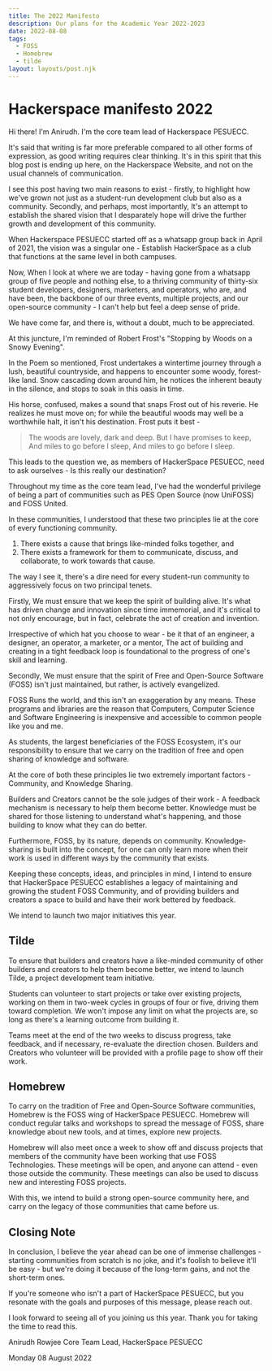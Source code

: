 ```yaml
---
title: The 2022 Manifesto
description: Our plans for the Academic Year 2022-2023
date: 2022-08-08
tags:
  - FOSS
  - Homebrew
  - tilde 
layout: layouts/post.njk
---
```


# Hackerspace manifesto 2022

Hi there! I'm Anirudh. I'm the core team lead of Hackerspace PESUECC.

It's said that writing is far more preferable compared to all other forms of expression, as good writing requires clear thinking. It's in this spirit that this blog post is ending up here, on the Hackerspace Website, and not on the usual channels of communication.

I see this post having two main reasons to exist - firstly, to highlight how we've grown not just as a student-run development club but also as a community. Secondly, and perhaps, most importantly, It's an attempt to establish the shared vision that I desparately hope will drive the further growth and development of this community.

When Hackerspace PESUECC started off as a whatsapp group back in April of 2021, the vision was a singular one - Establish HackerSpace as a club that functions at the same level in both campuses. 

Now, When I look at where we are today - having gone from a whatsapp group of five people and nothing else, to a thriving community of thirty-six student developers, designers, marketers, and operators, who are, and have been, the backbone of our three events, multiple projects, and our open-source community - I can't help but feel a deep sense of pride.

We have come far, and there is, without a doubt, much to be appreciated. 

At this juncture, I'm reminded of  Robert Frost's "Stopping by Woods on a Snowy Evening".


In the Poem so mentioned, Frost undertakes a wintertime journey through a lush, beautiful countryside, and happens to encounter some woody, forest-like land. Snow cascading down around him, he notices the inherent beauty in the silence, and stops to soak in this oasis in time. 

His horse, confused, makes a sound that snaps Frost out of his reverie. He realizes he must move on; for while the beautiful woods may well be a worthwhile halt, it isn't his destination. Frost puts it best - 

> The woods are lovely, dark and deep.
> But I have promises to keep,
> And miles to go before I sleep,
> And miles to go before I sleep.

This leads to the question we, as members of HackerSpace PESUECC, need to ask ourselves - Is this really our destination?

Throughout my time as the core team lead, I've had the wonderful privilege of being a part of communities such as PES Open Source (now UniFOSS) and FOSS United. 

In these communities, I understood that these two principles lie at the core of every functioning community.
1. There exists a cause that brings like-minded folks together, and
2. There exists a framework for them to communicate, discuss, and collaborate, to work towards that cause.

The way I see it, there's a dire need for every student-run community to aggressively focus on two principal tenets.

Firstly, We must ensure that we keep the spirit of building alive. It's what has driven change and innovation since time immemorial, and it's critical to not only encourage, but in fact, celebrate the act of creation and invention. 

Irrespective of which hat you choose to wear - be it that of an engineer, a designer, an operator, a marketer, or a mentor, The act of building and creating in a tight feedback loop is foundational to the progress of one's skill and learning.

Secondly, We must ensure that the spirit of Free and Open-Source Software (FOSS) isn't just maintained, but rather, is actively evangelized. 

FOSS Runs the world, and this isn't an exaggeration by any means. These programs and libraries are the reason that Computers, Computer Science and Software Engineering is inexpensive and accessible to common people like you and me. 

As students, the largest beneficiaries of the FOSS Ecosystem, it's our responsibility to ensure that we carry on the tradition of free and open sharing of knowledge and software.

At the core of both these principles lie two extremely important factors - Community, and Knowledge Sharing. 

Builders and Creators cannot be the sole judges of their work - A feedback mechanism is necessary to help them become better. Knowledge must be shared for those listening to understand what's happening, and those building to know what they can do better.

Furthermore, FOSS, by its nature, depends on community. Knowledge-sharing is built into the concept, for one can only learn more when their work is used in different ways by the community that exists.

Keeping these concepts, ideas, and principles in mind, I intend to ensure that HackerSpace PESUECC establishes a legacy of maintaining and growing the student FOSS Community, and of providing builders and creators a space to build and have their work bettered by feedback.

We intend to launch two major initiatives this year.

## Tilde

To ensure that builders and creators have a like-minded community of other builders and creators to help them become better, we intend to launch Tilde, a project development team initiative.

Students can volunteer to start projects or take over existing projects, working on them in two-week cycles in groups of four or five, driving them toward completion. We won't impose any limit on what the projects are, so long as there's a learning outcome from building it.

Teams meet at the end of the two weeks to discuss progress, take feedback, and if necessary, re-evaluate the direction chosen. Builders and Creators who volunteer will be provided with a profile page to show off their work.

## Homebrew

To carry on the tradition of Free and Open-Source Software communities, Homebrew is the FOSS wing of HackerSpace PESUECC. Homebrew will conduct regular talks and workshops to spread the message of FOSS, share knowledge about new tools, and at times, explore new projects.

Homebrew will also meet once a week to show off and discuss projects that members of the community have been working that use FOSS Technologies. These meetings will be open, and anyone can attend - even those outside the community. These meetings can also be used to discuss new and interesting FOSS projects.

With this, we intend to build a strong open-source community here, and carry on the legacy of those communities that came before us.

## Closing Note

In conclusion, I believe the year ahead can be one of immense challenges - starting communities from scratch is no joke, and it's foolish to believe it'll be easy - but we're doing it because of the long-term gains, and not the short-term ones.

If you're someone who isn't a part of HackerSpace PESUECC, but you resonate with the goals and purposes of this message, please reach out.

I look forward to seeing all of you joining us this year. Thank you for taking the time to read this.


Anirudh Rowjee 
Core Team Lead, HackerSpace PESUECC

Monday 08 August 2022 
